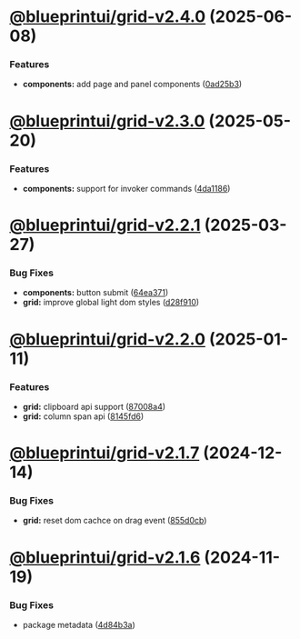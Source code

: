 # [@blueprintui/grid-v2.4.0](https://github.com/blueprintui/blueprintui/compare/@blueprintui/grid-v2.3.0...@blueprintui/grid-v2.4.0) (2025-06-08)


### Features

* **components:** add page and panel components ([0ad25b3](https://github.com/blueprintui/blueprintui/commit/0ad25b36232ea1d2cac064eaab11561c8543e2fb))

# [@blueprintui/grid-v2.3.0](https://github.com/blueprintui/blueprintui/compare/@blueprintui/grid-v2.2.1...@blueprintui/grid-v2.3.0) (2025-05-20)


### Features

* **components:** support for invoker commands ([4da1186](https://github.com/blueprintui/blueprintui/commit/4da1186a976bf6b06559de45bd2990ae35ef7db6))

# [@blueprintui/grid-v2.2.1](https://github.com/blueprintui/blueprintui/compare/@blueprintui/grid-v2.2.0...@blueprintui/grid-v2.2.1) (2025-03-27)


### Bug Fixes

* **components:** button submit ([64ea371](https://github.com/blueprintui/blueprintui/commit/64ea371e2e2610d2f5a91ce765757eb991b67952))
* **grid:** improve global light dom styles ([d28f910](https://github.com/blueprintui/blueprintui/commit/d28f910535ecf14cc9c15c688c4adcab7b109ac5))

# [@blueprintui/grid-v2.2.0](https://github.com/blueprintui/blueprintui/compare/@blueprintui/grid-v2.1.7...@blueprintui/grid-v2.2.0) (2025-01-11)


### Features

* **grid:** clipboard api support ([87008a4](https://github.com/blueprintui/blueprintui/commit/87008a42267f1e453865d14f3823de3686ddb0f5))
* **grid:** column span api ([8145fd6](https://github.com/blueprintui/blueprintui/commit/8145fd62327e8d036c37e3a6ee47f8a6d06873dd))

# [@blueprintui/grid-v2.1.7](https://github.com/blueprintui/blueprintui/compare/@blueprintui/grid-v2.1.6...@blueprintui/grid-v2.1.7) (2024-12-14)


### Bug Fixes

* **grid:** reset dom cachce on drag event ([855d0cb](https://github.com/blueprintui/blueprintui/commit/855d0cbdd0ddfa58dbd90d135c10af45f3f974a6))

# [@blueprintui/grid-v2.1.6](https://github.com/blueprintui/blueprintui/compare/@blueprintui/grid-v2.1.5...@blueprintui/grid-v2.1.6) (2024-11-19)


### Bug Fixes

* package metadata ([4d84b3a](https://github.com/blueprintui/blueprintui/commit/4d84b3a717074c70f0d7816efee57f4381e90d4a))

